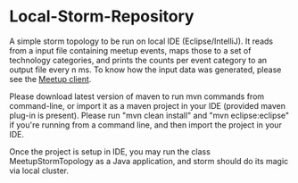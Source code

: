 Local-Storm-Repository
======================

A simple storm topology to be run on local IDE (Eclipse/IntelliJ). It reads from a input file containing meetup events, maps those to a set of technology categories, and prints the counts per event category to an output file every n ms. To know how the input data was generated, please see the [Meetup client](https://github.com/abhinavg6/Simple-Meetup-Client).

Please download latest version of maven to run mvn commands from command-line, or import it as a maven project in your IDE (provided maven plug-in is present). Please run "mvn clean install" and "mvn eclipse:eclipse" if you're running from a command line, and then import the project in your IDE.

Once the project is setup in IDE, you may run the class MeetupStormTopology as a Java application, and storm should do its magic via local cluster.
